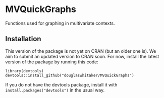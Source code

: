 # MVQuickGraphs
Functions used for graphing in multivariate contexts. 

## Installation

This version of the package is not yet on CRAN (but an older one is). We aim to submit an updated version to CRAN soon. For now, install the latest version of the package by running this code:

```{r}
library(devtools)
devtools::install_github("douglaswhitaker/MVQuickGraphs")
```

If you do not have the devtools package, install it with `install.packages("devtools")` in the usual way.
